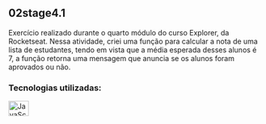 ## 02stage4.1

Exercício realizado durante o quarto módulo do curso Explorer, da Rocketseat. Nessa atividade, criei uma função para calcular a nota de uma lista de estudantes, tendo em vista que a média esperada desses alunos é 7, a função retorna uma mensagem que anuncia se os alunos foram aprovados ou não.

### Tecnologias utilizadas:

<div style="display:inline_block">

  <img align="center" alt="JavaScript" height="30" width="40" src="https://cdn.jsdelivr.net/gh/devicons/devicon/icons/javascript/javascript-plain.svg">

</div>
